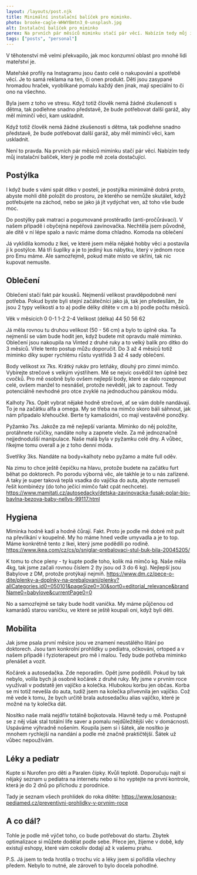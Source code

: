 ```yaml
---
layout: /layouts/post.njk
title: Minimální instalační balíček pro miminko.
photo: brooke-cagle-WHWYBmtn3_0-unsplash.jpg
alt: Instalační balíček pro miminko
perex: Na prvních pár měsíců miminku stačí pár věcí. Nabízím tedy můj instalační balíček, který je podle mě zcela dostačující.
tags: ["posts", "personal"]
---
```


V těhotenství mě velmi překvapilo, jak moc konzumní oblast pro mnohé lidi mateřství je.

Mateřské profily na Instagramu jsou často celé o nakupování a spotřebě věcí. Je to samá reklama na ten, či onen produkt. Děti jsou zasypané hromadou hraček, vyoblíkané pomalu každý den jinak, mají speciální to či ono na všechno.

Byla jsem z toho ve stresu. Když totiž člověk nemá žádné zkušenosti s dětma, tak podlehne snadno představě, že bude potřebovat další garáž, aby měl miminčí věci, kam uskladnit.

<p class="citation">Když totiž člověk nemá žádné zkušenosti s dětma, tak podlehne snadno představě, že bude potřebovat další garáž, aby měl miminčí věci, kam uskladnit.</p>

Není to pravda. Na prvních pár měsíců miminku stačí pár věcí. Nabízím tedy můj instalační balíček, který je podle mě zcela dostačující.

## Postýlka

I když bude s vámi spát dítko v posteli, je postýlka minimálně dobrá proto, abyste mohli dítě položit do prostoru, ze kterého se nemůže skutálet, když potřebujete na záchod, nebo se jako já jít vydýchat ven, až toho vše bude moc.

Do postýlky pak matraci a pogumované prostěradlo (anti-pročůrávací). V našem případě i obyčejná nepéřová zavinovačka. Nechtěla jsem původně, ale dítě v ní lépe spalo a navíc máme doma chladno.
Komoda na oblečení

Já vyklidila komodu z Ikei, ve které jsem měla nějaké hobby věci a postavila ji k postýlce. Má tři šuplíky a je to jediný kus nábytku, který v jednom roce pro Emu máme. Ale samozřejmě, pokud máte místo ve skříni, tak nic kupovat nemusíte.

## Oblečení

Oblečení stačí fakt pár kousků. Nejmenší velikost pravděpodobně není potřeba. Pokud byste byli stejní začátečníci jako já, tak jen předesílám, že jsou 2 typy velikostí a to a) podle délky dítěte v cm a b) podle počtu měsíců.

Věk v měsících 0 0-1 1-2 2-4
Velikost (délka) 44 50 56 62

Já měla rovnou tu druhou velikost (50 - 56 cm) a bylo to úplně oka. Ta nejmenší se vám bude hodit jen, když budete mít opravdu malé miminko. Oblečení jsou nakoupila na Vinted z druhé ruky a to velký balík pro dítko do 3 měsíců. Vřele tento postup můžu doporučit. Do 3 až 4 měsíců totiž miminko díky super rychlému růstu vystřídá 3 až 4 sady oblečení.

Body velikost xx 7ks. Krátký rukáv pro letňáky, dlouhý pro zimní mimčo. Vybírejte strečové s velkým výstřihem. Mě se nejvíc osvědčil ten úplně bez cvočků. Pro mě osobně bylo ovšem nejlepší body, které se dalo rozepnout celé, ovšem manžel to nesnášel, protože nevěděl, jak to zapnout. Tedy potenciálně nevhodné pro otce zvyklé na jednoduchou pánskou módu.

Kalhoty 7ks. Opět vybrat nějaké hodně strečové, ať se vám dobře nandávají. To je na začátku alfa a omega. My se třeba na mimčo skoro báli sáhnout, jak nám připadalo křehoučké. Berte ty kamašoidní, co mají vestavěné ponožky.

Pyžamko 7ks. Jakože za mě nejlepší varianta. Miminko do něj položíte, protáhnete ručičky, nandáte nohy a zapnete vleže. Za mě jednoznačně nejjednodušší manipulace. Naše malá byla v pyžamku celé dny. A vůbec, říkejme tomu overall a je z toho denní móda.

Svetříky 3ks. Nandáte na body+kalhoty nebo pyžamo a máte full oděv.

Na zimu to chce ještě čepičku na hlavu, protože budete na začátku furt běhat po doktorech. Po porodu výborná věc, ale takhle je to u nás zařízené. A taky je super taková teplá vsadka do vajíčka do auta, abyste nemuseli řešit kombinézy (do toho ječící mimčo fakt cpát nechcete). https://www.mamitati.cz/autosedacky/detska-zavinovacka-fusak-polar-bio-bavlna-bezova-baby-nellys-99117.html

## Hygiena

Miminka hodně kadí a hodně čůrají. Fakt. Proto je podle mě dobré mít pult na převlíkání v koupelně. My ho máme hned vedle umyvadla a je to top. Máme konkrétně tento z Ikei, který jsme podědili po rodině.
https://www.ikea.com/cz/cs/p/sniglar-prebalovaci-stul-buk-bila-20045205/

K tomu to chce pleny - ty kupte podle toho, kolik má mimčo kg. Naše měla 4kg, tak jsme začali rovnou číslem 2 (ty jsou od 3 do 6 kg). Nejlepší jsou Babylove z DM, protože protýkají nejmíň. https://www.dm.cz/pece-o-dite/plenky-a-doplnky-na-prebalovani/plenky?allCategories.id0=050101&pageSize0=30&sort0=editorial_relevance&brandName0=babylove&currentPage0=0

No a samozřejmě se taky bude hodit vanička. My máme půjčenou od kamarádů starou vaničku, ve které se ještě koupali oni, když byli děti.

## Mobilita

Jak jsme psala první měsíce jsou ve znamení neustálého lítání po doktorech. Jsou tam konkrolní prohlídky u pediatra, očkování, ortoped a v našem případě i fyzioterapeut pro mě i malou. Tedy bude potřeba miminko přenášet a vozit.

Kočárek a autosedačka. Zde neporadím. Opět jsme podědili. Pokud by tak nebylo, volila bych já osobně kočárek z druhé ruky. My jsme v prvním roce využívali v podstatě jen vajíčko a kolečka. Hlubokou korbu jen občas. Korba se mi totiž nevešla do auta, tudíž jsem na kolečka přivevnila jen vajíčko. Což mě vede k tomu, že bych určitě brala autosedačku alias vajíčko, které je možné na ty kolečka dát.

Nosítko naše malá nejdřív totálně bojkotovala. Hlavně tedy u mě. Postupně se z něj však stal totální life saver a pomalu nejdůležitější věc v domácnosti. Uspáváme výhradně nošením. Koupila jsem si i šátek, ale nosítko je mnohem rychlejší na nandání a podle mě značně praktičtější. Šátek už vůbec nepoužívám.

## Léky a pediatr

Kupte si Nurofen pro děti a Paralen čípky. Kvůli teplotě. Doporučuju najít si nějaký seznam u pediatra na internetu nebo si ho vyptejte na první kontrole, která je do 2 dnů po příchodu z porodnice.

Tady je seznam všech prohlídek do roka dítěte: https://www.losanova-pediamed.cz/preventivni-prohlidky-v-prvnim-roce

## A co dál?

Tohle je podle mě výčet toho, co bude potřebovat do startu. Zbytek optimalizace si můžete dodělat podle sebe. Přece jen, žijeme v době, kdy existují eshopy, které vám cokoliv dodají až k vašemu prahu.

P.S. Já jsem to teda hrotila o trochu víc a léky jsem si pořídila všechny předem. Nebylo to nutné, ale zároveň to bylo docela pohodlné.
